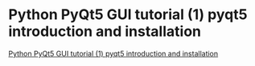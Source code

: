 # Python PyQt5 GUI tutorial (1) pyqt5 introduction and installation
[Python PyQt5 GUI tutorial (1) pyqt5 introduction and installation](https://aiwithcloud.com/2022/09/15/python_pyqt5_gui_tutorial_1_pyqt5_introduction_and_installation/)